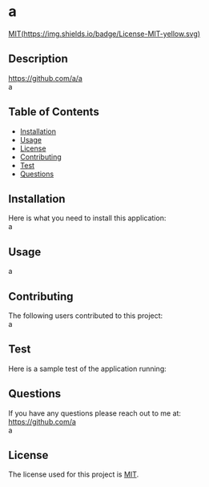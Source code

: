 
  # a
  
  [MIT(https://img.shields.io/badge/License-MIT-yellow.svg)](https://opensource.org/licenses/MIT)
  
  ## Description 
  https://github.com/a/a
  <br />
  a
  ## Table of Contents
  * [Installation](#Installation)
  * [Usage](#Usage)
  * [License](#License)
  * [Contributing](#Contributing)
  * [Test](#Test)
  * [Questions](#Questions)
  ## Installation
  Here is what you need to install this application: 
  <br />
  a
  ## Usage
  a
  ## Contributing
  The following users contributed to this project:
  <br />
  a
  ## Test
  Here is a sample test of the application running:
  <br />
  ## Questions
  If you have any questions please reach out to me at:
  <br />
  https://github.com/a
  <br />
  a
  <br />
  
  ## License
  The license used for this project is [MIT](#License).
  
